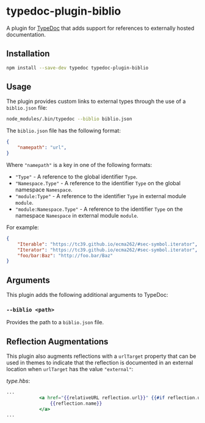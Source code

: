 # typedoc-plugin-biblio

A plugin for [TypeDoc](https://github.com/TypeStrong/typedoc) that adds support for references to externally hosted documentation.

## Installation

```sh
npm install --save-dev typedoc typedoc-plugin-biblio
```

## Usage

The plugin provides custom links to external types through the use of a `biblio.json` file:

```sh
node_modules/.bin/typedoc --biblio biblio.json
```

The `biblio.json` file has the following format:

```json
{
    "namepath": "url",
}
```

Where `"namepath"` is a key in one of the following formats:
- `"Type"` - A reference to the global identifier `Type`.
- `"Namespace.Type"` - A reference to the identifier `Type` on the global namespace `Namespace`.
- `"module:Type"` - A reference to the identifier `Type` in external module `module`.
- `"module:Namespace.Type"` - A reference to the identifier `Type` on the namespace `Namespace` in external module `module`.


For example:

```json
{
    "Iterable": "https://tc39.github.io/ecma262/#sec-symbol.iterator",
    "Iterator": "https://tc39.github.io/ecma262/#sec-symbol.iterator",
    "foo/bar:Baz": "http://foo.bar/Baz"
}
```

## Arguments

This plugin adds the following additional arguments to TypeDoc:

### `--biblio <path>`

Provides the path to a `biblio.json` file.

## Reflection Augmentations

This plugin also augments reflections with a `urlTarget` property that can be used in themes to indicate that the reflection is documented
in an external location when `urlTarget` has the value `"external"`:

*type.hbs*:
```handlebars
...
            <a href="{{relativeURL reflection.url}}" {{#if reflection.urlTarget}}target="{{reflection.urlTarget}}"{{/if}} class="tsd-signature-type">
                {{reflection.name}}
            </a>
...
```
